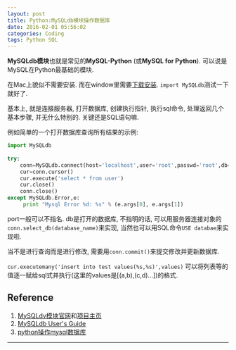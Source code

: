 ```yaml
---
layout: post
title: Python:MySQLdb模块操作数据库
date: 2016-02-01 05:56:02
categories: Coding
tags: Python SQL
---
```


**MySQLdb模块**也就是常见的**MySQL-Python** (或**MySQL for Python**). 可以说是MySQL在Python最基础的模块.

在Mac上貌似不需要安装. 而在window里需要[下载安装](https://sourceforge.net/projects/mysql-python/). `import MySQLdb`测试一下就好了.

基本上, 就是连接服务器, 打开数据库, 创建执行指针, 执行sql命令, 处理返回几个基本步骤, 并无什么特别的. 关键还是SQL语句嘛.

例如简单的一个打开数据库查询所有结果的示例:

~~~python
import MySQLdb
 
try:
    conn=MySQLdb.connect(host='localhost',user='root',passwd='root',db='test',port=3306)
    cur=conn.cursor()
    cur.execute('select * from user')
    cur.close()
    conn.close()
except MySQLdb.Error,e:
     print "Mysql Error %d: %s" % (e.args[0], e.args[1])
~~~

port一般可以不指名. db是打开的数据库, 不指明的话, 可以用服务器连接对象的`conn.select_db(database_name)`来实现, 当然也可以用SQL命令`USE databae`来实现啦.

当不是进行查询而是进行修改, 需要用`conn.commit()`来提交修改并更新数据库.

`cur.executemany('insert into test values(%s,%s)',values)` 可以将列表等的值逐一赋给sql式并执行(这里的values是[(a,b),(c,d)...])的格式.


## Reference

1. [MySQLdv模块官网](https://sourceforge.net/projects/mysql-python/)和[项目主页](http://mysql-python.sourceforge.net/)
1. [MySQLdb User's Guide](http://mysql-python.sourceforge.net/MySQLdb.html)
3. [python操作mysql数据库](http://www.runoob.com/python/python-mysql.html)

------
